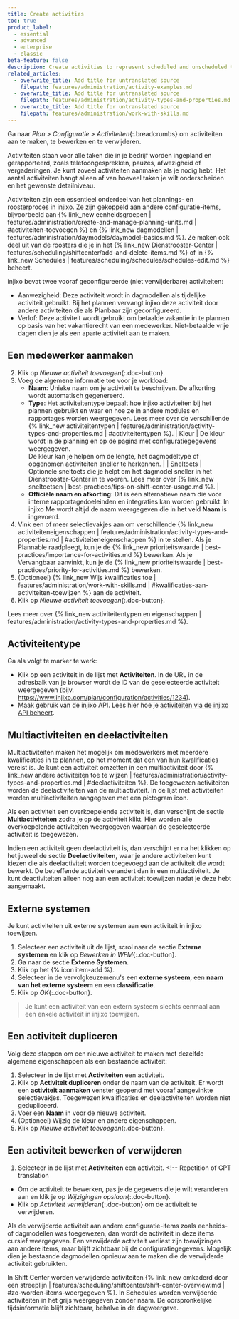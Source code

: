 ```yaml
---
title: Create activities
toc: true
product_label:
  - essential
  - advanced
  - enterprise
  - classic
beta-feature: false
description: Create activities to represent scheduled and unscheduled tasks in your company.
related_articles:
  - overwrite_title: Add title for untranslated source
    filepath: features/administration/activity-examples.md
  - overwrite_title: Add title for untranslated source
    filepath: features/administration/activity-types-and-properties.md
  - overwrite_title: Add title for untranslated source
    filepath: features/administration/work-with-skills.md
---
```


Ga naar _Plan > Configuratie > Activiteiten_{:.breadcrumbs} om activiteiten aan te maken, te bewerken en te verwijderen. <!-- GPT translation -->

Activiteiten staan voor alle taken die in je bedrijf worden ingepland en gerapporteerd, zoals telefoongesprekken, pauzes, afwezigheid of vergaderingen. Je kunt zoveel activiteiten aanmaken als je nodig hebt. Het aantal activiteiten hangt alleen af van hoeveel taken je wilt onderscheiden en het gewenste detailniveau. <!-- GPT translation -->

Activiteiten zijn een essentieel onderdeel van het plannings- en roosterproces in injixo. Ze zijn gekoppeld aan andere configuratie-items, bijvoorbeeld aan {% link_new eenheidsgroepen | features/administration/create-and-manage-planning-units.md | #activiteiten-toevoegen %} en {% link_new dagmodellen | features/administration/daymodels/daymodel-basics.md %}. Ze maken ook deel uit van de roosters die je in het {% link_new Dienstrooster-Center | features/scheduling/shiftcenter/add-and-delete-items.md %} of in {% link_new Schedules | features/scheduling/schedules/schedules-edit.md %} beheert. <!-- GPT translation -->

injixo bevat twee vooraf geconfigureerde (niet verwijderbare) activiteiten: <!-- GPT translation -->

- Aanwezigheid: Deze activiteit wordt in dagmodellen als tijdelijke activiteit gebruikt. Bij het plannen vervangt injixo deze activiteit door andere activiteiten die als Planbaar zijn geconfigureerd. <!-- GPT translation -->
- Verlof: Deze activiteit wordt gebruikt om betaalde vakantie in te plannen op basis van het vakantierecht van een medewerker. Niet-betaalde vrije dagen dien je als een aparte activiteit aan te maken. <!-- GPT translation -->

## Een medewerker aanmaken <!-- TM 62 -->

2. Klik op _Nieuwe activiteit toevoegen_{:.doc-button}. <!-- TM 83 -->
2. Voeg de algemene informatie toe voor je workload: <!-- TM 84 -->
   - **Naam**: Unieke naam om je activiteit te beschrijven. De afkorting wordt automatisch gegenereerd. <!-- GPT translation -->
   - **Type**: Het activiteitentype bepaalt hoe injixo activiteiten bij het plannen gebruikt en waar en hoe ze in andere modules en rapportages worden weergegeven. Lees meer over de verschillende {% link_new activiteitentypen | features/administration/activity-types-and-properties.md | #activiteitentypen %}. <!-- GPT translation -->
| Kleur |  De kleur wordt in de planning en op de pagina met configuratiegegevens weergegeven.<br>De kleur kan je helpen om de lengte, het dagmodeltype of opgenomen activiteiten sneller te herkennen. | <!-- TM 61 -->
| Sneltoets | Optionele sneltoets die je helpt om het dagmodel sneller in het Dienstrooster-Center in te voeren. Lees meer over {% link_new sneltoetsen | best-practices/tips-on-shift-center-usage.md %}. | <!-- TM 70 -->
   - **Officiële naam en afkorting**: Dit is een alternatieve naam die voor interne rapportagedoeleinden en integraties kan worden gebruikt. In injixo Me wordt altijd de naam weergegeven die in het veld **Naam** is ingevoerd. <!-- GPT translation -->
3. Vink een of meer selectievakjes aan om verschillende {% link_new activiteiteneigenschappen | features/administration/activity-types-and-properties.md | #activiteiteneigenschappen %} in te stellen. <!-- GPT translation -->
Als je Plannable raadpleegt, kun je de {% link_new prioriteitswaarde | best-practices/importance-for-activities.md %} bewerken. <!-- GPT translation -->
Als je Vervangbaar aanvinkt, kun je de {% link_new prioriteitswaarde | best-practices/priority-for-activities.md %} bewerken. <!-- GPT translation -->
4. (Optioneel) {% link_new Wijs kwalificaties toe | features/administration/work-with-skills.md | #kwalificaties-aan-activiteiten-toewijzen %} aan de activiteit. <!-- GPT translation -->
2. Klik op _Nieuwe activiteit toevoegen_{:.doc-button}. <!-- TM 81 -->

Lees meer over {% link_new activiteitentypen en eigenschappen | features/administration/activity-types-and-properties.md %}. <!-- GPT translation -->

## Activiteitentype <!-- TM 65 -->

Ga als volgt te marker te werk: <!-- GPT translation -->
- Klik op een activiteit in de lijst met **Activiteiten**. In de URL in de adresbalk van je browser wordt de ID van de geselecteerde activiteit weergegeven (bijv. https://www.injixo.com/plan/configuration/activities/1234). <!-- GPT translation -->
- Maak gebruik van de injixo API. Lees hier hoe je [activiteiten via de injixo API beheert](https://api.injixo.com/resources/activities/). <!-- GPT translation -->

## Multiactiviteiten en deelactiviteiten  <!-- GPT translation -->


Multiactiviteiten maken het mogelijk om medewerkers met meerdere kwalificaties in te plannen, op het moment dat een van hun kwalificaties vereist is. Je kunt een activiteit omzetten in een multiactiviteit door {% link_new andere activiteiten toe te wijzen | features/administration/activity-types-and-properties.md | #deelactiviteiten %}. De toegewezen activiteiten worden de deelactiviteiten van de multiactiviteit. In de lijst met activiteiten worden multiactiviteiten aangegeven met een pictogram <em class="multiactivity-icon"></em> icon. <!-- GPT translation -->

Als een activiteit een overkoepelende activiteit is, dan verschijnt de sectie **Multiactiviteiten** zodra je op de activiteit klikt. Hier worden alle overkoepelende activiteiten weergegeven waaraan de geselecteerde activiteit is toegewezen. <!-- GPT translation -->

Indien een activiteit geen deelactiviteit is, dan verschijnt er na het klikken op het juweel de sectie **Deelactiviteiten**, waar je andere activiteiten kunt kiezen die als deelactiviteit worden toegevoegd aan de activiteit die wordt bewerkt. De betreffende activiteit verandert dan in een multiactiviteit. <!-- GPT translation -->
Je kunt deactiviteiten alleen nog aan een activiteit toewijzen nadat je deze hebt aangemaakt. <!-- GPT translation -->

## Externe systemen <!-- GPT translation -->

<!-- wordt overbodig door de nieuwe Activiteiten toewijzen-pagina. Er is een afzonderlijk artikel nodig --> <!-- GPT translation -->

Je kunt activiteiten uit externe systemen aan een activiteit in injixo toewijzen. <!-- GPT translation -->
1. Selecteer een activiteit uit de lijst, scrol naar de sectie **Externe systemen** en klik op _Bewerken in WFM_{:.doc-button}. <!-- GPT translation -->
4. Ga naar de sectie **Externe Systemen**. <!-- TM 79 -->
4. Klik op het {% icon item-add %}. <!-- TM 97 -->
4. Selecteer in de vervolgkeuzemenu's een **externe systeem**, een **naam van het externe systeem** en een **classificatie**. <!-- GPT translation -->
5. Klik op _OK_{:.doc-button}. <!-- TM 100 -->

> Je kunt een activiteit van een extern systeem slechts eenmaal aan een enkele activiteit in injixo toewijzen. <!-- GPT translation -->

## Een activiteit dupliceren <!-- GPT translation -->

Volg deze stappen om een nieuwe activiteit te maken met dezelfde algemene eigenschappen als een bestaande activiteit: <!-- GPT translation -->

1. Selecteer in de lijst met **Activiteiten** een activiteit. <!-- GPT translation -->
2. Klik op **Activiteit dupliceren** onder de naam van de activiteit. <!-- GPT translation -->
Er wordt een **activiteit aanmaken** venster geopend met vooraf aangevinkte selectievakjes. Toegewezen kwalificaties en deelactiviteiten worden niet gedupliceerd. <!-- GPT translation -->
3. Voer een **Naam** in voor de nieuwe activiteit. <!-- GPT translation -->
4. (Optioneel) Wijzig de kleur en andere eigenschappen. <!-- GPT translation -->
2. Klik op _Nieuwe activiteit toevoegen_{:.doc-button}. <!-- TM 81 -->

## Een activiteit bewerken of verwijderen <!-- GPT translation -->

1. Selecteer in de lijst met **Activiteiten** een activiteit. <!-- Repetition of GPT translation
  - Om de activiteit te bewerken, pas je de gegevens die je wilt veranderen aan en klik je op *Wijzigingen opslaan*{:.doc-button}. <!-- GPT translation -->
  - Klik op _Activiteit verwijderen_{:.doc-button} om de activiteit te verwijderen. <!-- GPT translation -->

Als de verwijderde activiteit aan andere configuratie-items zoals eenheids- of dagmodellen was toegewezen, dan wordt de activiteit in deze items cursief weergegeven. Een verwijderde activiteit verliest zijn toewijzingen aan andere items, maar blijft zichtbaar bij de configuratiegegevens. Mogelijk dien je bestaande dagmodellen opnieuw aan te maken die de verwijderde activiteit gebruikten. <!-- GPT translation -->

In Shift Center worden verwijderde activiteiten {% link_new omkaderd door een streeplijn | features/scheduling/shiftcenter/shift-center-overview.md | #zo-worden-items-weergegeven %}. In Schedules worden verwijderde activiteiten in het grijs weergegeven zonder naam. De oorspronkelijke tijdsinformatie blijft zichtbaar, behalve in de dagweergave. <!-- GPT translation -->